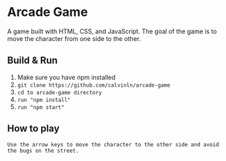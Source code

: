 # Arcade Game

A game built with HTML, CSS, and JavaScript. The 
goal of the game is to move the character from
one side to the other. 
	
	

## Build & Run
1. Make sure you have npm installed
1. `git clone https://github.com/calvinln/arcade-game`
1. `cd to arcade-game directory`
1. `run "npm install"`
1. `run "npm start"`

## How to play
`Use the arrow keys to move the character to the other side and avoid the bugs on the street.`